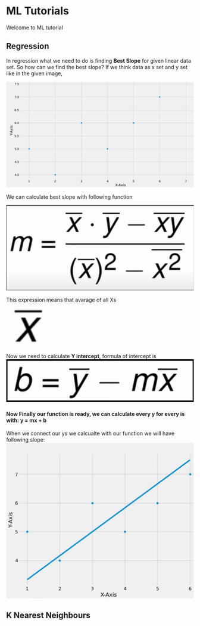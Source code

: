 # ML Tutorials
Welcome to ML tutorial

## Regression
  In regression what we need to do is finding **Best Slope** for given linear data set. So how can we find the best slope?
  If we think data as x set and y set like in the given image,
  
  ![example data set](https://github.com/EnsarErayAkkaya/MLTutorial/blob/master/Regression/Images/RegressionExampleDataSet.jpg)
  
  We can calculate best slope with following function
  
  ![BestSlope](https://github.com/EnsarErayAkkaya/MLTutorial/blob/master/Regression/Images/RegressionMSlope.jpg)
  
  This expression means that avarage of all Xs  
  ![Mean X]( https://github.com/EnsarErayAkkaya/MLTutorial/blob/master/Regression/Images/mean(X).jpg)
 
  Now we need to calculate **Y intercept**, formula of intercept is 
  ![Mean X](https://github.com/EnsarErayAkkaya/MLTutorial/blob/master/Regression/Images/RegressionYIntercept.jpg)
  
  #### Now Finally our function is ready, we can calculate every y for every is with: **y = mx + b** 
  
  When we connect our ys we calcualte with our function we will have following slope:
  ![Mean X](https://github.com/EnsarErayAkkaya/MLTutorial/blob/master/Regression/Images/RegressionSlopeX.jpg)
  
## K Nearest Neighbours
  
  
